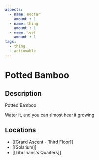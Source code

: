 ```yaml
---
aspects: 
  - name: nectar
    amount : 1
  - name: thing
    amount : 1
  - name: leaf
    amount : 1
tags:
  - thing
  - actionable
---
```


# Potted Bamboo

## Description
Potted Bamboo

Water it, and you can almost hear it growing
## Locations
- [[Grand Ascent - Third Floor]]
- [[Solarium]]
- [[Librarians's Quarters]]